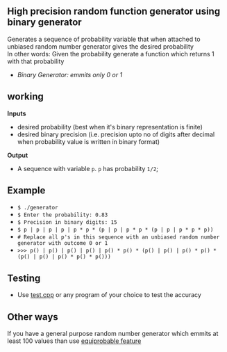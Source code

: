 ## High precision random function generator using binary generator
Generates a sequence of probability variable that when attached to unbiased random number generator gives the desired probability<br>
In other words: Given the probability generate a function which returns 1 with that probability<br>
- _Binary Generator: emmits only 0 or 1_
## working
**Inputs**
- desired probability (best when it's binary representation is finite)<br>
- desired binary precision (i.e. precision upto no of digits after decimal when probability value is written in binary format)<br>
<!--  -->
**Output**
- A sequence with variable `p`. `p` has probability `1/2`;<br>
## Example
- `$ ./generator`
- `$ Enter the probability: 0.83`
- `$ Precision in binary digits: 15`
- `$ p | p | p | p | p * p * (p | p | p * p * (p | p | p * p * p))`
- `# Replace all p's in this sequence with an unbiased random number generator with outcome 0 or 1`
- `>>> p() | p() | p() | p() | p() * p() * (p() | p() | p() * p() * (p() | p() | p() * p() * p()))`<br>
<!--  -->
## Testing
- Use [test.cpp](./test.cpp) or any program of your choice to test the accuracy

## Other ways
If you have a general purpose random number generator which emmits at least 100 values than use [equiprobable feature](https://www.geeksforgeeks.org/write-a-function-to-generate-3-numbers-according-to-given-probabilities/)